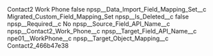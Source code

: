 <?xml version="1.0" encoding="UTF-8"?>
<CustomMetadata xmlns="http://soap.sforce.com/2006/04/metadata" xmlns:xsi="http://www.w3.org/2001/XMLSchema-instance" xmlns:xsd="http://www.w3.org/2001/XMLSchema">
    <label>Contact2 Work Phone</label>
    <protected>false</protected>
    <values>
        <field>npsp__Data_Import_Field_Mapping_Set__c</field>
        <value xsi:type="xsd:string">Migrated_Custom_Field_Mapping_Set</value>
    </values>
    <values>
        <field>npsp__Is_Deleted__c</field>
        <value xsi:type="xsd:boolean">false</value>
    </values>
    <values>
        <field>npsp__Required__c</field>
        <value xsi:type="xsd:string">No</value>
    </values>
    <values>
        <field>npsp__Source_Field_API_Name__c</field>
        <value xsi:type="xsd:string">npsp__Contact2_Work_Phone__c</value>
    </values>
    <values>
        <field>npsp__Target_Field_API_Name__c</field>
        <value xsi:type="xsd:string">npe01__WorkPhone__c</value>
    </values>
    <values>
        <field>npsp__Target_Object_Mapping__c</field>
        <value xsi:type="xsd:string">Contact2_466b47e38</value>
    </values>
</CustomMetadata>
